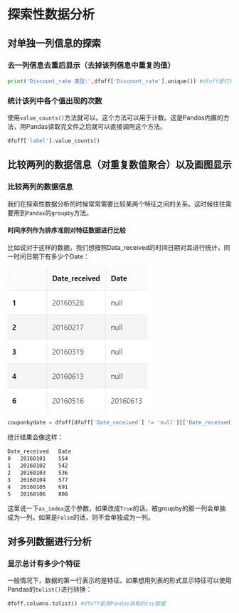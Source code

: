 # 探索性数据分析

## 对单独一列信息的探索
### 去一列信息去重后显示（去掉该列信息中重复的值）

```python
print('Discount_rate 类型:',dfoff['Discount_rate'].unique()) #dfoff是打开的某pandas文件
```

### 统计该列中各个值出现的次数
使用`value_counts()`方法就可以。这个方法可以用于计数。这是Pandas内置的方法，用Pandas读取完文件之后就可以直接调用这个方法。

```python
dfoff['label'].value_counts()
```


## 比较两列的数据信息（对重复数值聚合）以及画图显示

### 比较两列的数据信息

我们在探索性数据分析的时候常常需要比较某两个特征之间的关系。这时候往往需要用到`Pandas`的`groupby`方法。

#### 时间序列作为排序准则对特征数据进行比较

比如说对于这样的数据，我们想按照Data_received的时间日期对其进行统计，同一时间日期下有多少个Date：

![image](https://github.com/Einstellung/DataScience_learning/blob/master/DataScience/images/Exploratory%20Data%20Analysis/1.png?raw=true)

```python
couponbydate = dfoff[dfoff['Date_received'] != 'null'][['Date_received', 'Date']].groupby(['Date_received'], as_index=False).count()
```
统计结果会像这样：
```
Date_received	Date
0	20160101	554
1	20160102	542
2	20160103	536
3	20160104	577
4	20160105	691
5	20160106	808
```
这里说一下`as_index`这个参数，如果改成`True`的话，被groupby的那一列会单独成为一列。如果是`False`的话，则不会单独成为一列。

## 对多列数据进行分析

### 显示总计有多少个特征

一般情况下，数据的第一行表示的是特征。如果想用列表的形式显示特征可以使用Pandas的`tolist()`进行转换：

```python
dfoff.columns.tolist() #dfoff是用Pandas读取的csv数据
```



